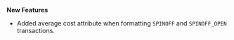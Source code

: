 **New Features**

* Added average cost attribute when formatting `SPINOFF` and `SPINOFF_OPEN` transactions.